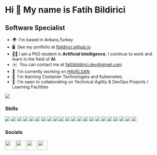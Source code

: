 Hi 🖖 My name is Fatih Bildirici
================================

Software Specialist
-------------------

* 🌍  I'm based in Ankara,Turkey
* 🖥️  See my portfolio at [fbildirici.github.io](http://fbildirici.github.io)
* 👨‍🎓    I am a PhD student in **Artificial Intelligence**, I continue to work and learn in the field of **AI**.
* ✉️  You can contact me at [fatihbildirici.dev@gmail.com](mailto:fatihbildirici.dev@gmail.com)
* 🚀  I'm currently working on [HAVELSAN](http://https://www.havelsan.com.tr/)
* 🧠  I'm learning Container Technologies and Kubernetes
* 🤝  I'm open to collaborating on Technical Agility & DevOps Projects / Learning Facilities

<a href="https://www.twitter.com/FatihBildiricii" target="_blank" rel="noreferrer"><img
src="https://img.shields.io/twitter/follow/FatihBildiricii?logo=twitter&style=for-the-badge&color=0891b2&labelColor=1c1917"
/></a>

### Skills


![](https://img.shields.io/badge/Shell-Bash-informational?style=flat&logo=gnu-bash&logoColor=white&color=2bbc8a)
![](https://img.shields.io/badge/Tools-PostgreSQL-informational?style=flat&logo=postgresql&logoColor=white&color=2bbc8a)
![](https://img.shields.io/badge/Cloud-Digital_Ocean-informational?style=flat&logo=digitalocean&logoColor=white&color=2bbc8a)
![](https://img.shields.io/badge/Tools-Git-informational?style=flat&logo=Git&logoColor=white&color=2bbc8a)
![](https://img.shields.io/badge/Tools-Jira-informational?style=flat&logo=Jira&logoColor=white&color=2bbc8a)
![](https://img.shields.io/badge/Tools-Jenkins-informational?style=flat&logo=Jenkins&logoColor=white&color=2bbc8a)
![](https://img.shields.io/badge/Tools-Bamboo-informational?style=flat&logo=Bamboo&logoColor=white&color=2bbc8a)
![](https://img.shields.io/badge/Tools-Bitbucket-informational?style=flat&logo=Bitbucket&logoColor=white&color=2bbc8a)
![](https://img.shields.io/badge/Tools-Confluence-informational?style=flat&logo=Confluence&logoColor=white&color=2bbc8a)
![](https://img.shields.io/badge/Tools-Subversion-informational?style=flat&logo=Subversion&logoColor=white&color=2bbc8a)
![](https://img.shields.io/badge/Tools-Grafana-informational?style=flat&logo=Grafana&logoColor=white&color=2bbc8a)
![](https://img.shields.io/badge/OS-Linux-informational?style=flat&logo=linux&logoColor=white&color=2bbc8a)
![](https://img.shields.io/badge/Tools-Sonarqube-informational?style=flat&logo=Sonarqube&logoColor=white&color=2bbc8a)
![](https://img.shields.io/badge/ProgrammingLanguage-Java-informational?style=flat&logo=Java&logoColor=white&color=2bbc8a)
![](https://img.shields.io/badge/Framework-Selenium-informational?style=flat&logo=Selenium&logoColor=white&color=2bbc8a)
![](https://img.shields.io/badge/Tools-RStudio-informational?style=flat&logo=RStudio&logoColor=white&color=2bbc8a)
![](https://img.shields.io/badge/ProgrammingLanguage-R-informational?style=flat&logo=R&logoColor=white&color=2bbc8a)
![](https://img.shields.io/badge/Tools-Teamcity-informational?style=flat&logo=Teamcity&logoColor=white&color=2bbc8a)
![](https://img.shields.io/badge/AcademicTools-Scopus-informational?style=flat&logo=Scopus&logoColor=white&color=2bbc8a)
![](https://img.shields.io/badge/AcademicTools-Zotero-informational?style=flat&logo=Zotero&logoColor=white&color=2bbc8a)
![](https://img.shields.io/badge/AcademicTools-Mendeley-informational?style=flat&logo=Mendeley&logoColor=white&color=2bbc8a)
![](https://img.shields.io/badge/ScriptingLanguage-LaTeX-informational?style=flat&logo=LaTeX&logoColor=white&color=2bbc8a)

### Socials

<p align="left"> <a href="https://www.github.com/fbildirici" target="_blank" rel="noreferrer"><img src="https://raw.githubusercontent.com/danielcranney/readme-generator/main/public/icons/socials/github.svg" width="32" height="32" /></a> <a href="https://www.linkedin.com/in/fatih-bildirici/" target="_blank" rel="noreferrer"><img src="https://raw.githubusercontent.com/danielcranney/readme-generator/main/public/icons/socials/linkedin.svg" width="32" height="32" /></a> <a href="http://www.medium.com/@fatihbildirici.dev" target="_blank" rel="noreferrer"><img src="https://raw.githubusercontent.com/danielcranney/readme-generator/main/public/icons/socials/medium.svg" width="32" height="32" /></a> <a href="https://www.twitter.com/FatihBildiricii" target="_blank" rel="noreferrer"><img src="https://raw.githubusercontent.com/danielcranney/readme-generator/main/public/icons/socials/twitter.svg" width="32" height="32" /></a></p>

